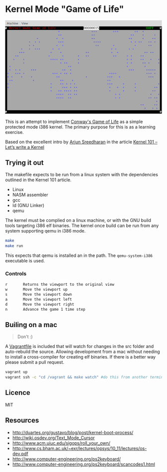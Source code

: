 # Kernel Mode "Game of Life"

![](screenshot.gif)

This is an attempt to implement [Conway's Game of Life][1] as a simple protected mode i386 kernel. The primary purpose for this is as a learning exercise. 

Based on the excellent intro by [Arjun Sreedharan][2] in the article [Kernel 101 – Let’s write a Kernel][3]

## Trying it out

The makefile expects to be run from a linux system with the dependencies outlined in the Kernel 101 article. 

* Linux 
* NASM assembler
* gcc
* ld (GNU Linker)
* qemu

The kernel must be complied on a linux machine, or with the GNU build tools targeting i386 elf binaries. The kernel once build can be run from any system supporting qemu in i386 mode. 

```bash
make
make run
```

This expects that qemu is installed an in the path. The ```qemu-system-i386``` executable is used. 

### Controls

    r       Returns the viewport to the original view 
    w       Move the viewport up
    s       Move the viewport down
    a       Move the viewport left
    d       Move the viewport right
    n       Advance the game 1 time step


## Builing on a mac

> Don't :)

A [Vagrantfile][4] is included that will watch for changes in the src folder and auto-rebuild the source. Allowing development from a mac without needing to install a cross-compiler for creating elf binaries. If there is a better way please submit a pull request. 

```bash
vagrant up
vagrant ssh -c "cd /vagrant && make watch" #do this from another terminal
```

## Licence 

MIT

## Resources

* http://duartes.org/gustavo/blog/post/kernel-boot-process/
* http://wiki.osdev.org/Text_Mode_Cursor
* http://www.acm.uiuc.edu/sigops/roll_your_own/
* http://www.cs.bham.ac.uk/~exr/lectures/opsys/10_11/lectures/os-dev.pdf
* http://www.computer-engineering.org/ps2keyboard/
* http://www.computer-engineering.org/ps2keyboard/scancodes1.html


[1]: http://en.wikipedia.org/wiki/Conway%27s_Game_of_Life "Conway's Game Of Life"
[2]: http://arjunsreedharan.org/
[3]: http://arjunsreedharan.org/post/82710718100/kernel-101-lets-write-a-kernel
[4]: http://www.vagrantup.com/

